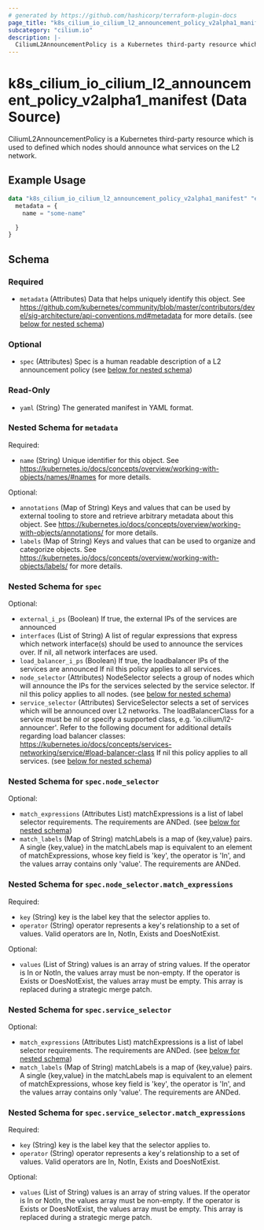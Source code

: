```yaml
---
# generated by https://github.com/hashicorp/terraform-plugin-docs
page_title: "k8s_cilium_io_cilium_l2_announcement_policy_v2alpha1_manifest Data Source - terraform-provider-k8s"
subcategory: "cilium.io"
description: |-
  CiliumL2AnnouncementPolicy is a Kubernetes third-party resource which is used to defined which nodes should announce what services on the L2 network.
---
```


# k8s_cilium_io_cilium_l2_announcement_policy_v2alpha1_manifest (Data Source)

CiliumL2AnnouncementPolicy is a Kubernetes third-party resource which is used to defined which nodes should announce what services on the L2 network.

## Example Usage

```terraform
data "k8s_cilium_io_cilium_l2_announcement_policy_v2alpha1_manifest" "example" {
  metadata = {
    name = "some-name"

  }
}
```

<!-- schema generated by tfplugindocs -->
## Schema

### Required

- `metadata` (Attributes) Data that helps uniquely identify this object. See https://github.com/kubernetes/community/blob/master/contributors/devel/sig-architecture/api-conventions.md#metadata for more details. (see [below for nested schema](#nestedatt--metadata))

### Optional

- `spec` (Attributes) Spec is a human readable description of a L2 announcement policy (see [below for nested schema](#nestedatt--spec))

### Read-Only

- `yaml` (String) The generated manifest in YAML format.

<a id="nestedatt--metadata"></a>
### Nested Schema for `metadata`

Required:

- `name` (String) Unique identifier for this object. See https://kubernetes.io/docs/concepts/overview/working-with-objects/names/#names for more details.

Optional:

- `annotations` (Map of String) Keys and values that can be used by external tooling to store and retrieve arbitrary metadata about this object. See https://kubernetes.io/docs/concepts/overview/working-with-objects/annotations/ for more details.
- `labels` (Map of String) Keys and values that can be used to organize and categorize objects. See https://kubernetes.io/docs/concepts/overview/working-with-objects/labels/ for more details.


<a id="nestedatt--spec"></a>
### Nested Schema for `spec`

Optional:

- `external_i_ps` (Boolean) If true, the external IPs of the services are announced
- `interfaces` (List of String) A list of regular expressions that express which network interface(s) should be used to announce the services over. If nil, all network interfaces are used.
- `load_balancer_i_ps` (Boolean) If true, the loadbalancer IPs of the services are announced If nil this policy applies to all services.
- `node_selector` (Attributes) NodeSelector selects a group of nodes which will announce the IPs for the services selected by the service selector. If nil this policy applies to all nodes. (see [below for nested schema](#nestedatt--spec--node_selector))
- `service_selector` (Attributes) ServiceSelector selects a set of services which will be announced over L2 networks. The loadBalancerClass for a service must be nil or specify a supported class, e.g. 'io.cilium/l2-announcer'. Refer to the following document for additional details regarding load balancer classes: https://kubernetes.io/docs/concepts/services-networking/service/#load-balancer-class If nil this policy applies to all services. (see [below for nested schema](#nestedatt--spec--service_selector))

<a id="nestedatt--spec--node_selector"></a>
### Nested Schema for `spec.node_selector`

Optional:

- `match_expressions` (Attributes List) matchExpressions is a list of label selector requirements. The requirements are ANDed. (see [below for nested schema](#nestedatt--spec--node_selector--match_expressions))
- `match_labels` (Map of String) matchLabels is a map of {key,value} pairs. A single {key,value} in the matchLabels map is equivalent to an element of matchExpressions, whose key field is 'key', the operator is 'In', and the values array contains only 'value'. The requirements are ANDed.

<a id="nestedatt--spec--node_selector--match_expressions"></a>
### Nested Schema for `spec.node_selector.match_expressions`

Required:

- `key` (String) key is the label key that the selector applies to.
- `operator` (String) operator represents a key's relationship to a set of values. Valid operators are In, NotIn, Exists and DoesNotExist.

Optional:

- `values` (List of String) values is an array of string values. If the operator is In or NotIn, the values array must be non-empty. If the operator is Exists or DoesNotExist, the values array must be empty. This array is replaced during a strategic merge patch.



<a id="nestedatt--spec--service_selector"></a>
### Nested Schema for `spec.service_selector`

Optional:

- `match_expressions` (Attributes List) matchExpressions is a list of label selector requirements. The requirements are ANDed. (see [below for nested schema](#nestedatt--spec--service_selector--match_expressions))
- `match_labels` (Map of String) matchLabels is a map of {key,value} pairs. A single {key,value} in the matchLabels map is equivalent to an element of matchExpressions, whose key field is 'key', the operator is 'In', and the values array contains only 'value'. The requirements are ANDed.

<a id="nestedatt--spec--service_selector--match_expressions"></a>
### Nested Schema for `spec.service_selector.match_expressions`

Required:

- `key` (String) key is the label key that the selector applies to.
- `operator` (String) operator represents a key's relationship to a set of values. Valid operators are In, NotIn, Exists and DoesNotExist.

Optional:

- `values` (List of String) values is an array of string values. If the operator is In or NotIn, the values array must be non-empty. If the operator is Exists or DoesNotExist, the values array must be empty. This array is replaced during a strategic merge patch.
